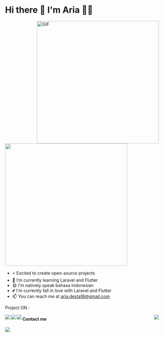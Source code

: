 <h1 style="center">
    Hi there 👋 I'm Aria 👨‍💻
</h1>


<img align="right" height="400"  alt="GIF" src="https://i.pinimg.com/originals/7f/9b/92/7f9b92e6d10799bd7d3c47433fb3e020.gif" />

<img src="https://github-readme-stats.vercel.app/api?username=ariadesta2083&show_icons=true&theme=radical" width="400">

- ⚡ Excited to create open-source projects
- 🌱 I’m currently learning Laravel and Flutter
- 😄 I'm natively speak bahasa Indonesian
- 💕 I'm currently fall in love with Laravel and Flutter
- 📫 You can reach me at aria.desta18@gmail.com

Project ON :



<a href="https://github.com/AriaDesta2083/jaon-mart">
  <img align="left" src="https://github-readme-stats.vercel.app/api/pin/?username=ariadesta2083&repo=jaon-mart" />
  <img align="right" src="https://github-readme-stats.vercel.app/api/top-langs/?username=ariadesta2083&layout=compact" />
</a>

<a href="https://github.com/AriaDesta2083/b-farm">
  <img align="left" src="https://github-readme-stats.vercel.app/api/pin/?username=ariadesta2083&repo=b-farm" />
</a>

<a href="https://github.com/AriaDesta2083/b-farm-public">
  <img align="left" src="https://github-readme-stats.vercel.app/api/pin/?username=ariadesta2083&repo=b-farm-public" />
</a>

#### Contact me
  <a href="https://www.instagram.com/aria_desta/">
    <img src="https://img.shields.io/badge/aria_desta-bc2a8d?style=for-the-badge&logo=instagram&logoColor=white" />
  </a>


